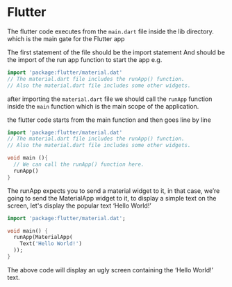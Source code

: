 # Flutter

The flutter code executes from the `main.dart` file inside the lib directory.
which is the main gate for the Flutter app

The first statement of the file should  be the import statement
And should be the import of the run app function to start the app e.g.

```dart
import 'package:flutter/material.dat'
// The material.dart file includes the runApp() function.
// Also the material.dart file includes some other widgets.

```

after importing the `material.dart` file we should call the `runApp` function inside the `main` function which is the main scope of the application.

the flutter code starts from the main function and then goes line by line

```dart
import 'package:flutter/material.dat'
// The material.dart file includes the runApp() function.
// Also the material.dart file includes some other widgets.

void main (){
  // We can call the runApp() function here.
  runApp()
}
```

The runApp expects you to send a material widget to it, in that case, we’re going to send the MaterialApp widget to it, to display a simple text on the screen, let's display the popular text ‘Hello World!’

```dart
import 'package:flutter/material.dat';

void main() {
  runApp(MaterialApp(
    Text('Hello World!')
  ));
}

```

The above code will display an ugly screen containing the ‘Hello World!’ text.
